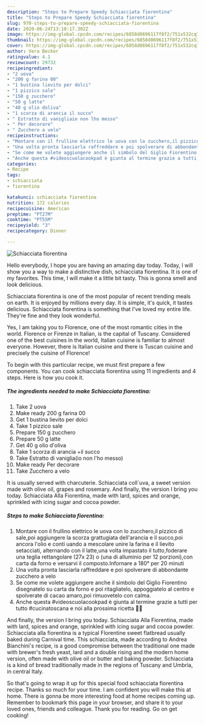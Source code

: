 ```yaml
---
description: "Steps to Prepare Speedy Schiacciata fiorentina"
title: "Steps to Prepare Speedy Schiacciata fiorentina"
slug: 970-steps-to-prepare-speedy-schiacciata-fiorentina
date: 2020-06-24T13:10:17.302Z
image: https://img-global.cpcdn.com/recipes/6858d8696117f8f2/751x532cq70/schiacciata-fiorentina-recipe-main-photo.jpg
thumbnail: https://img-global.cpcdn.com/recipes/6858d8696117f8f2/751x532cq70/schiacciata-fiorentina-recipe-main-photo.jpg
cover: https://img-global.cpcdn.com/recipes/6858d8696117f8f2/751x532cq70/schiacciata-fiorentina-recipe-main-photo.jpg
author: Vera Becker
ratingvalue: 4.1
reviewcount: 29732
recipeingredient:
- "2 uova"
- "200 g farina 00"
- "1 bustina lievito per dolci"
- "1 pizzico sale"
- "150 g zucchero"
- "50 g latte"
- "40 g olio doliva"
- "1 scorza di arancia il succo"
- " Estratto di vanigliaio non lho messo"
- " Per decorare"
- " Zucchero a velo"
recipeinstructions:
- "Montare con il frullino elettrico le uova con lo zucchero,il pizzico di sale,poi aggiungere la scorza grattugiata dell&#39;arancia e il succo,poi ancora l&#39;olio e conti uando a mescolare unire la farina e il lievito setacciati, alternando con il latte,una volta impastato il tutto,foderare una teglia rettangolare (27x 23) o (una di alluminio per 12 porzioni),con carta da forno e versarvi il composto.Infornare a 180° per 20 minuti"
- "Una volta pronta lasciarla raffreddare e poi spolverare di abbondante zucchero a velo"
- "Se come me volete aggiungere anche il simbolo del Giglio Fiorentino disegnatelo su carta da forno e poi ritagliatelo, appoggiatelo al centro e spolverate di cacao amaro,poi rimuovetelo con calma."
- "Anche questa #videoscuolacookpad è giunta al termine grazie a tutti per tutto #cucinatoscana e noi alla prossima ricetta 👩‍🍳"
categories:
- Recipe
tags:
- schiacciata
- fiorentina

katakunci: schiacciata fiorentina 
nutrition: 172 calories
recipecuisine: American
preptime: "PT27M"
cooktime: "PT55M"
recipeyield: "3"
recipecategory: Dinner

---
```



![Schiacciata fiorentina](https://img-global.cpcdn.com/recipes/6858d8696117f8f2/751x532cq70/schiacciata-fiorentina-recipe-main-photo.jpg)

Hello everybody, I hope you are having an amazing day today. Today, I will show you a way to make a distinctive dish, schiacciata fiorentina. It is one of my favorites. This time, I will make it a little bit tasty. This is gonna smell and look delicious.

Schiacciata fiorentina is one of the most popular of recent trending meals on earth. It is enjoyed by millions every day. It is simple, it's quick, it tastes delicious. Schiacciata fiorentina is something that I've loved my entire life. They're fine and they look wonderful.

Yes, I am taking you to Florence, one of the most romantic cities in the world. Florence or Firenze in Italian, is the capital of Tuscany. Considered one of the best cuisines in the world, Italian cuisine is familiar to almost everyone. However, there is Italian cuisine and there is Tuscan cuisine and precisely the cuisine of Florence!


To begin with this particular recipe, we must first prepare a few components. You can cook schiacciata fiorentina using 11 ingredients and 4 steps. Here is how you cook it.

<!--inarticleads1-->

##### The ingredients needed to make Schiacciata fiorentina:

1. Take 2 uova
1. Make ready 200 g farina 00
1. Get 1 bustina lievito per dolci
1. Take 1 pizzico sale
1. Prepare 150 g zucchero
1. Prepare 50 g latte
1. Get 40 g olio d&#39;oliva
1. Take 1 scorza di arancia +il succo
1. Take  Estratto di vaniglia(io non l&#39;ho messo)
1. Make ready  Per decorare
1. Take  Zucchero a velo


It is usually served with charcuterie. Schiacciata coll´uva, a sweet version made with olive oil, grapes and rosemary. And finally, the version I bring you today. Schiacciata Alla Fiorentina, made with lard, spices and orange, sprinkled with icing sugar and cocoa powder. 

<!--inarticleads2-->

##### Steps to make Schiacciata fiorentina:

1. Montare con il frullino elettrico le uova con lo zucchero,il pizzico di sale,poi aggiungere la scorza grattugiata dell&#39;arancia e il succo,poi ancora l&#39;olio e conti uando a mescolare unire la farina e il lievito setacciati, alternando con il latte,una volta impastato il tutto,foderare una teglia rettangolare (27x 23) o (una di alluminio per 12 porzioni),con carta da forno e versarvi il composto.Infornare a 180° per 20 minuti
1. Una volta pronta lasciarla raffreddare e poi spolverare di abbondante zucchero a velo
1. Se come me volete aggiungere anche il simbolo del Giglio Fiorentino disegnatelo su carta da forno e poi ritagliatelo, appoggiatelo al centro e spolverate di cacao amaro,poi rimuovetelo con calma.
1. Anche questa #videoscuolacookpad è giunta al termine grazie a tutti per tutto #cucinatoscana e noi alla prossima ricetta 👩‍🍳


And finally, the version I bring you today. Schiacciata Alla Fiorentina, made with lard, spices and orange, sprinkled with icing sugar and cocoa powder. Schiacciata alla fiorentina is a typical Florentine sweet flatbread usually baked during Carnival time. This schiacciata, made according to Andrea Bianchini&#39;s recipe, is a good compromise between the traditional one made with brewer&#39;s fresh yeast, lard and a double rising and the modern home version, often made with olive oil or butter and baking powder. Schiacciata is a kind of bread traditionally made in the regions of Tuscany and Umbria, in central Italy. 

So that's going to wrap it up for this special food schiacciata fiorentina recipe. Thanks so much for your time. I am confident you will make this at home. There is gonna be more interesting food at home recipes coming up. Remember to bookmark this page in your browser, and share it to your loved ones, friends and colleague. Thank you for reading. Go on get cooking!
